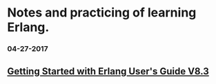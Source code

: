 # Notes and practicing of learning Erlang.

### 04-27-2017
## [Getting Started with Erlang User's Guide V8.3](http://erlang.org/doc/getting_started/intro.html)
